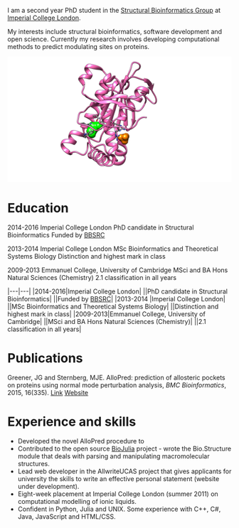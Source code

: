 I am a second year PhD student in the [Structural Bioinformatics Group](http://www.sbg.bio.ic.ac.uk/index.html) at [Imperial College London](https://www.imperial.ac.uk).

My interests include structural bioinformatics, software development and open science. Currently my research involves developing computational methods to predict modulating sites on proteins.

![Modulation of adenylate cyclase](images/protein.png)


# Education

2014-2016 Imperial College London
PhD candidate in Structural Bioinformatics
Funded by [BBSRC](http://www.bbsrc.ac.uk/)

2013-2014 Imperial College London
MSc Bioinformatics and Theoretical Systems Biology
Distinction and highest mark in class

2009-2013 Emmanuel College, University of Cambridge
MSci and BA Hons Natural Sciences (Chemistry)
2.1 classification in all years

|---|---|
|2014-2016|Imperial College London|
||PhD candidate in Structural Bioinformatics|
||Funded by [BBSRC](http://www.bbsrc.ac.uk/)|
|2013-2014 |Imperial College London|
||MSc Bioinformatics and Theoretical Systems Biology|
||Distinction and highest mark in class|
|2009-2013|Emmanuel College, University of Cambridge|
||MSci and BA Hons Natural Sciences (Chemistry)|
||2.1 classification in all years|


# Publications

Greener, JG and Sternberg, MJE. AlloPred: prediction of allosteric pockets on proteins using normal mode perturbation analysis, *BMC Bioinformatics*, 2015, 16(335). [Link](http://bmcbioinformatics.biomedcentral.com/articles/10.1186/s12859-015-0771-1) [Website](http://www.sbg.bio.ic.ac.uk/allopred/home)


# Experience and skills

- Developed the novel AlloPred procedure to
- Contributed to the open source [BioJulia](http://biojulia.github.io/Bio.jl/) project - wrote the Bio.Structure module that deals with parsing and manipulating macromolecular structures.
- Lead web developer in the AllwriteUCAS project that gives applicants for university the skills to write an effective personal statement (website under development).
- Eight-week placement at Imperial College London (summer 2011) on computational modelling of ionic liquids.
- Confident in Python, Julia and UNIX. Some experience with C++, C#, Java, JavaScript and HTML/CSS.
